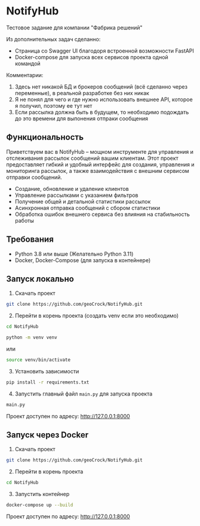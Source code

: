 # NotifyHub

Тестовое задание для компании "Фабрика решений"

Из дополнительных задач сделанно:

- Cтраница со Swagger UI благодоря встроенной возможности FastAPI
- Docker-compose для запуска всех сервисов проекта одной командой

Комментарии:
1. Здесь нет никакой БД и брокеров сообщений (всё сделанно через переменные), в реальной разработке без них никак
2. Я не понял для чего и где нужно использовать внешнее API, которое я получил, поэтому ее тут нет
3. Если рассылка должна быть в будущем, то необходимо подождать до это времени для выпонения отпраки сообщения

## Функциональность

Приветствуем вас в NotifyHub – мощном инструменте для управления и отслеживания рассылок сообщений вашим клиентам. 
Этот проект предоставляет гибкий и удобный интерфейс для создания, управления и мониторинга рассылок, а также взаимодействия с внешним сервисом отправки сообщений.

- Создание, обновление и удаление клиентов
- Управление рассылками с указанием фильтров
- Получение общей и детальной статистики рассылок
- Асинхронная отправка сообщений с сбором статистики
- Обработка ошибок внешнего сервиса без влияния на стабильность работы


## Требования

- Python 3.8 или выше (Желательно Python 3.11)
- Docker, Docker-Compose (для запуска в контейнере)

## Запуск локально

1. Скачать проект
```bash
git clone https://github.com/geoCrock/NotifyHub.git
```

2. Перейти в корень проекта (создать venv если это необходимо)  
```bash
cd NotifyHub
```

```bash
python -m venv venv
```
или

```bash
source venv/bin/activate
```

3. Установить зависимости
```bash
pip install -r requirements.txt
```

4. Запустить главный файл `main.py` для запуска проекта
```bash
main.py
```

Проект доступен по адресу: http://127.0.0.1:8000
   

## Запуск через Docker

1. Скачать проект
 ```bash
git clone https://github.com/geoCrock/NotifyHub.git
```

2. Перейти в корень проекта   
```bash
cd NotifyHub
```

3. Запустить контейнер
```bash
docker-compose up --build
```
Проект доступен по адресу: http://127.0.0.1:8000
